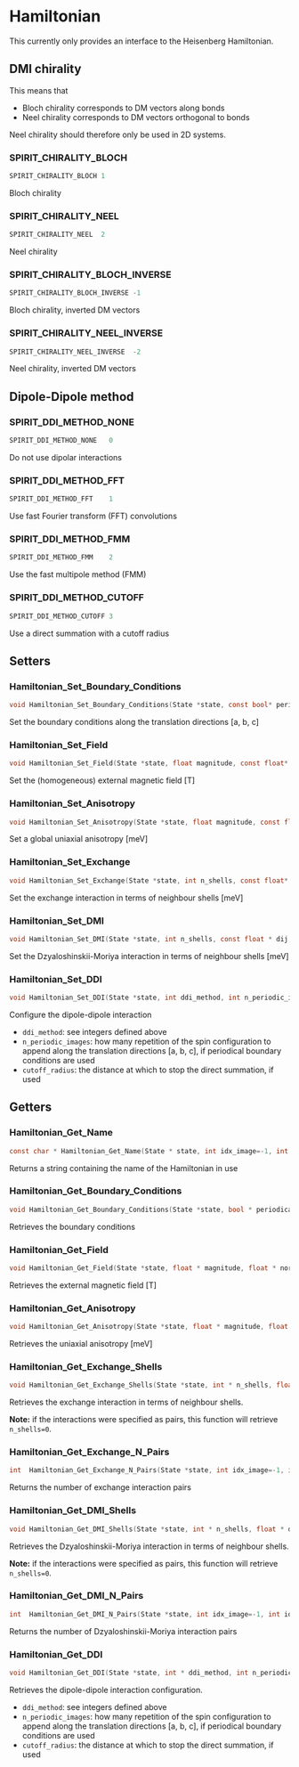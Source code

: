 

Hamiltonian
====================================================================

This currently only provides an interface to the Heisenberg Hamiltonian.



DMI chirality
--------------------------------------------------------------------

This means that
- Bloch chirality corresponds to DM vectors along bonds
- Neel chirality corresponds to DM vectors orthogonal to bonds

Neel chirality should therefore only be used in 2D systems.



### SPIRIT_CHIRALITY_BLOCH

```C
SPIRIT_CHIRALITY_BLOCH 1
```

Bloch chirality



### SPIRIT_CHIRALITY_NEEL

```C
SPIRIT_CHIRALITY_NEEL  2
```

Neel chirality



### SPIRIT_CHIRALITY_BLOCH_INVERSE

```C
SPIRIT_CHIRALITY_BLOCH_INVERSE -1
```

Bloch chirality, inverted DM vectors



### SPIRIT_CHIRALITY_NEEL_INVERSE

```C
SPIRIT_CHIRALITY_NEEL_INVERSE  -2
```

Neel chirality, inverted DM vectors



Dipole-Dipole method
--------------------------------------------------------------------



### SPIRIT_DDI_METHOD_NONE

```C
SPIRIT_DDI_METHOD_NONE   0
```

Do not use dipolar interactions



### SPIRIT_DDI_METHOD_FFT

```C
SPIRIT_DDI_METHOD_FFT    1
```

Use fast Fourier transform (FFT) convolutions



### SPIRIT_DDI_METHOD_FMM

```C
SPIRIT_DDI_METHOD_FMM    2
```

Use the fast multipole method (FMM)



### SPIRIT_DDI_METHOD_CUTOFF

```C
SPIRIT_DDI_METHOD_CUTOFF 3
```

Use a direct summation with a cutoff radius



Setters
--------------------------------------------------------------------



### Hamiltonian_Set_Boundary_Conditions

```C
void Hamiltonian_Set_Boundary_Conditions(State *state, const bool* periodical, int idx_image=-1, int idx_chain=-1)
```

Set the boundary conditions along the translation directions [a, b, c]



### Hamiltonian_Set_Field

```C
void Hamiltonian_Set_Field(State *state, float magnitude, const float* normal, int idx_image=-1, int idx_chain=-1)
```

Set the (homogeneous) external magnetic field [T]



### Hamiltonian_Set_Anisotropy

```C
void Hamiltonian_Set_Anisotropy(State *state, float magnitude, const float* normal, int idx_image=-1, int idx_chain=-1)
```

Set a global uniaxial anisotropy [meV]



### Hamiltonian_Set_Exchange

```C
void Hamiltonian_Set_Exchange(State *state, int n_shells, const float* jij, int idx_image=-1, int idx_chain=-1)
```

Set the exchange interaction in terms of neighbour shells [meV]



### Hamiltonian_Set_DMI

```C
void Hamiltonian_Set_DMI(State *state, int n_shells, const float * dij, int chirality=SPIRIT_CHIRALITY_BLOCH, int idx_image=-1, int idx_chain=-1)
```

Set the Dzyaloshinskii-Moriya interaction in terms of neighbour shells [meV]



### Hamiltonian_Set_DDI

```C
void Hamiltonian_Set_DDI(State *state, int ddi_method, int n_periodic_images[3], float cutoff_radius=0, int idx_image=-1, int idx_chain=-1)
```

Configure the dipole-dipole interaction

- `ddi_method`: see integers defined above
- `n_periodic_images`: how many repetition of the spin configuration to
  append along the translation directions [a, b, c], if periodical
  boundary conditions are used
- `cutoff_radius`: the distance at which to stop the direct summation,
  if used



Getters
--------------------------------------------------------------------



### Hamiltonian_Get_Name

```C
const char * Hamiltonian_Get_Name(State * state, int idx_image=-1, int idx_chain=-1)
```

Returns a string containing the name of the Hamiltonian in use



### Hamiltonian_Get_Boundary_Conditions

```C
void Hamiltonian_Get_Boundary_Conditions(State *state, bool * periodical, int idx_image=-1, int idx_chain=-1)
```

Retrieves the boundary conditions



### Hamiltonian_Get_Field

```C
void Hamiltonian_Get_Field(State *state, float * magnitude, float * normal, int idx_image=-1, int idx_chain=-1)
```

Retrieves the external magnetic field [T]



### Hamiltonian_Get_Anisotropy

```C
void Hamiltonian_Get_Anisotropy(State *state, float * magnitude, float * normal, int idx_image=-1, int idx_chain=-1)
```

Retrieves the uniaxial anisotropy [meV]



### Hamiltonian_Get_Exchange_Shells

```C
void Hamiltonian_Get_Exchange_Shells(State *state, int * n_shells, float * jij, int idx_image=-1, int idx_chain=-1)
```

Retrieves the exchange interaction in terms of neighbour shells.

**Note:** if the interactions were specified as pairs, this function
will retrieve `n_shells=0`.



### Hamiltonian_Get_Exchange_N_Pairs

```C
int  Hamiltonian_Get_Exchange_N_Pairs(State *state, int idx_image=-1, int idx_chain=-1)
```

Returns the number of exchange interaction pairs



### Hamiltonian_Get_DMI_Shells

```C
void Hamiltonian_Get_DMI_Shells(State *state, int * n_shells, float * dij, int * chirality, int idx_image=-1, int idx_chain=-1)
```

Retrieves the Dzyaloshinskii-Moriya interaction in terms of neighbour shells.

**Note:** if the interactions were specified as pairs, this function
will retrieve `n_shells=0`.



### Hamiltonian_Get_DMI_N_Pairs

```C
int  Hamiltonian_Get_DMI_N_Pairs(State *state, int idx_image=-1, int idx_chain=-1)
```

Returns the number of Dzyaloshinskii-Moriya interaction pairs



### Hamiltonian_Get_DDI

```C
void Hamiltonian_Get_DDI(State *state, int * ddi_method, int n_periodic_images[3], float * cutoff_radius, int idx_image=-1, int idx_chain=-1)
```

Retrieves the dipole-dipole interaction configuration.

- `ddi_method`: see integers defined above
- `n_periodic_images`: how many repetition of the spin configuration to
  append along the translation directions [a, b, c], if periodical
  boundary conditions are used
- `cutoff_radius`: the distance at which to stop the direct summation,
  if used

